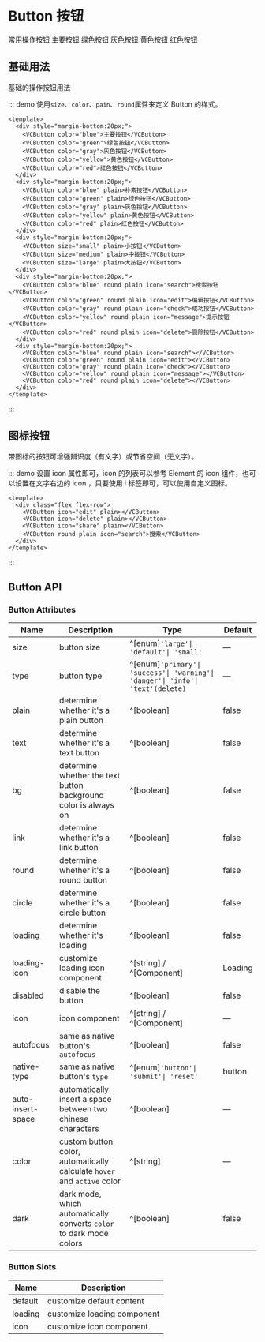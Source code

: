 # Button 按钮

常用操作按钮
<VCButton color="blue">主要按钮</VCButton>
<VCButton color="green">绿色按钮</VCButton>
<VCButton color="gray">灰色按钮</VCButton>
<VCButton color="yellow">黄色按钮</VCButton>
<VCButton color="red">红色按钮</VCButton>

## 基础用法

基础的操作按钮用法

::: demo 使用`size`、`color`、`pain`、`round`属性来定义 Button 的样式。

```vue
<template>
  <div style="margin-bottom:20px;">
    <VCButton color="blue">主要按钮</VCButton>
    <VCButton color="green">绿色按钮</VCButton>
    <VCButton color="gray">灰色按钮</VCButton>
    <VCButton color="yellow">黄色按钮</VCButton>
    <VCButton color="red">红色按钮</VCButton>
  </div>
  <div style="margin-bottom:20px;">
    <VCButton color="blue" plain>朴素按钮</VCButton>
    <VCButton color="green" plain>绿色按钮</VCButton>
    <VCButton color="gray" plain>灰色按钮</VCButton>
    <VCButton color="yellow" plain>黄色按钮</VCButton>
    <VCButton color="red" plain>红色按钮</VCButton>
  </div>
  <div style="margin-bottom:20px;">
    <VCButton size="small" plain>小按钮</VCButton>
    <VCButton size="medium" plain>中按钮</VCButton>
    <VCButton size="large" plain>大按钮</VCButton>
  </div>
  <div style="margin-bottom:20px;">
    <VCButton color="blue" round plain icon="search">搜索按钮</VCButton>
    <VCButton color="green" round plain icon="edit">编辑按钮</VCButton>
    <VCButton color="gray" round plain icon="check">成功按钮</VCButton>
    <VCButton color="yellow" round plain icon="message">提示按钮</VCButton>
    <VCButton color="red" round plain icon="delete">删除按钮</VCButton>
  </div>
  <div style="margin-bottom:20px;">
    <VCButton color="blue" round plain icon="search"></VCButton>
    <VCButton color="green" round plain icon="edit"></VCButton>
    <VCButton color="gray" round plain icon="check"></VCButton>
    <VCButton color="yellow" round plain icon="message"></VCButton>
    <VCButton color="red" round plain icon="delete"></VCButton>
  </div>
</template>
```

:::

## 图标按钮

带图标的按钮可增强辨识度（有文字）或节省空间（无文字）。

::: demo 设置 icon 属性即可，icon 的列表可以参考 Element 的 icon 组件，也可以设置在文字右边的 icon ，只要使用 i 标签即可，可以使用自定义图标。

```vue
<template>
  <div class="flex flex-row">
    <VCButton icon="edit" plain></VCButton>
    <VCButton icon="delete" plain></VCButton>
    <VCButton icon="share" plain></VCButton>
    <VCButton round plain icon="search">搜索</VCButton>
  </div>
</template>
```
:::

## Button API

### Button Attributes

| Name                               | Description                                                             | Type                                                                            | Default |
| ---------------------------------- | ----------------------------------------------------------------------- | ------------------------------------------------------------------------------- | ------- |
| size                               | button size                                                             | ^[enum]`'large'\| 'default'\| 'small'`                                          | —       |
| type                               | button type                                                             | ^[enum]`'primary'\| 'success'\| 'warning'\| 'danger'\| 'info'\| 'text'(delete)` | —       |
| plain                              | determine whether it's a plain button                                   | ^[boolean]                                                                      | false   |
| text | determine whether it's a text button                                    | ^[boolean]                                                                      | false   |
| bg   | determine whether the text button background color is always on         | ^[boolean]                                                                      | false   |
| link | determine whether it's a link button                                    | ^[boolean]                                                                      | false   |
| round                              | determine whether it's a round button                                   | ^[boolean]                                                                      | false   |
| circle                             | determine whether it's a circle button                                  | ^[boolean]                                                                      | false   |
| loading                            | determine whether it's loading                                          | ^[boolean]                                                                      | false   |
| loading-icon                       | customize loading icon component                                        | ^[string] / ^[Component]                                                        | Loading |
| disabled                           | disable the button                                                      | ^[boolean]                                                                      | false   |
| icon                               | icon component                                                          | ^[string] / ^[Component]                                                        | —       |
| autofocus                          | same as native button's `autofocus`                                     | ^[boolean]                                                                      | false   |
| native-type                        | same as native button's `type`                                          | ^[enum]`'button'\| 'submit'\| 'reset'`                                          | button  |
| auto-insert-space                  | automatically insert a space between two chinese characters             | ^[boolean]                                                                      | —       |
| color                              | custom button color, automatically calculate `hover` and `active` color | ^[string]                                                                       | —       |
| dark                               | dark mode, which automatically converts `color` to dark mode colors     | ^[boolean]                                                                      | false   |

### Button Slots

| Name    | Description                 |
| ------- | --------------------------- |
| default | customize default content   |
| loading | customize loading component |
| icon    | customize icon component    |
